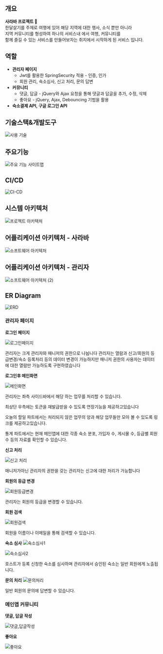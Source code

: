 ## 개요
**사라바 프로젝트 🧳**
<br/>
한달살기를 주제로 여행에 있어 해당 지역에 대한 행사, 소식 뿐만 아니라 
<br/>
지역 커뮤니티를 형성하여 하나의 서비스내 에서 여행, 커뮤니티를 
<br/>
함께 즐길 수 있는 서비스를 만들어보자는 취지에서 시작하게 된 서비스 입니다. 
<br/>

## 역할
- **관리자 페이지**
    - Jwt를 활용한 SpringSecurity 적용 - 인증, 인가
    - 회원 관리, 숙소심사, 신고 처리, 문의 답변
- **커뮤니티**
    - 댓글, 답글 - jQuery와 Ajax 요청을 통해 댓글과 답글을 추가, 수정, 삭제
    - 좋아요 - jQuery, Ajax, Debouncing 기법을 활용
- **숙소결제 API, 구글 로그인 API**

## 기술스택&개발도구
![사용 기술](https://github.com/chobo5/salaba/assets/102145785/0e0bb9a2-4449-447e-ab35-1b09f24a4087)

## 주요기능
![주요 기능 사이트맵](https://github.com/chobo5/salaba/assets/102145785/d26e58ca-ad02-4444-b8dc-e438791a4b0e)

## CI/CD
![CI-CD](https://github.com/chobo5/salaba/assets/102145785/c90c7a1e-0ad5-43aa-8a91-1eca2507bb31)

## 시스템 아키텍처
![프로젝트 아키텍처](https://github.com/chobo5/salaba/assets/102145785/c6b6b319-545a-4fd6-bf52-85bea843cb44)


## 어플리케이션 아키텍처 - 사라바
![소프트웨어 아키텍처](https://github.com/chobo5/salaba/assets/102145785/866f067a-acfe-4c46-9c52-1fd40ea2f5f6)

## 어플리케이션 아키텍처 - 관리자
![소프트웨어 아키텍처 (2)](https://github.com/chobo5/salaba/assets/102145785/737c82e6-3c44-44ee-a34d-e0e89d31152b)

## ER Diagram
![ERD](https://github.com/chobo5/salaba/assets/102145785/49d57923-528c-49dc-8dae-dc4ce382e911)

### 관리자 페이지

**로그인 페이지**

![로그인페이지](https://github.com/chobo5/salaba/assets/102145785/441ba16d-8cee-4bfa-a951-cb5ea77b782b)


관리자는 크게 관리자와 매니저의 권한으로 나뉩니다
관리자는 열람과 신고/회원의 등급변경/숙소 등록처리 등의 데이터 변경이 가능하지만
매니저 권한의 사용자는 데이터에 대한 열람만 가능하도록 구현하였습니다

**로그인후 메인화면**

![메인화면](https://github.com/chobo5/salaba/assets/102145785/b2aaf910-52f1-4745-8bf6-a1acdbe3e1dc)


관리자는 좌측 사이드바에서 해당 하는 업무를 처리할 수 있습니다.

최상단 우측에는 토큰을 재발급받을 수 있도록 연장기능을 제공하고있습니다

오늘의 할일 파트에서는 처리되지 않은 업무의 양과 해당 업무들만 모아 볼 수 있도록 링크를 제공하고있습니다.

통계 파트에서는 현재 메인앱에 대한 각종 숙소 분포, 가입자 수, 게시물 수, 등급별 회원 수 등의 자료를 확인할 수 있습니다.

**신고 처리**

![신고 처리](https://github.com/chobo5/salaba/assets/102145785/2123ebb1-9652-407c-843e-2243fce38511)


매니저가아닌 관리자의 권한을 갖는 관리자는 신고에 대한 처리가 가능합니다

**회원의 등급 변경**

![회원등급변경](https://github.com/chobo5/salaba/assets/102145785/9d9ed9af-eae8-44f1-b96c-8210a837cf76)


관리자는 회원의 등급을 변경할 수 있습니다.

**회원 검색**

![회원검색](https://github.com/chobo5/salaba/assets/102145785/fdd8be7d-987c-4108-be32-ee9df33b635a)


회원을 이름이나 이메일을 통해 검색할 수 있습니다.

**숙소 심사**
![숙소심사1](https://github.com/chobo5/salaba/assets/102145785/672d91c6-f6a2-488d-b50b-cd3a7d9459df)

![숙소심사2](https://github.com/chobo5/salaba/assets/102145785/04bf2389-60df-420f-ac68-3c847d19c526)


호스트가 등록 신청한 숙소를 심사하며 관리자에서 승인된 숙소는 일반 회원에게 노출됩니다.

**문의 처리**
![문의처리](https://github.com/chobo5/salaba/assets/102145785/d0d01467-d32c-45b4-82db-ec5e62096add)

일반 회원의 문의에 답변할 수 있습니다.

### 메인앱 커뮤니티

**댓글, 답글 작성**

![댓글,답글작성](https://github.com/chobo5/salaba/assets/102145785/a1935561-2740-4834-be5f-b9edda62819c)


**좋아요**

![좋아요](https://github.com/chobo5/salaba/assets/102145785/a2426d9b-72a6-472f-a422-a75622230b56)



